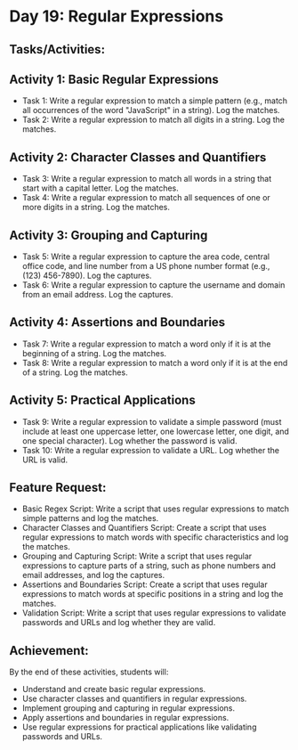 
# Day 19: Regular Expressions
## Tasks/Activities:
## Activity 1: Basic Regular Expressions

- Task 1: Write a regular expression to match a simple pattern (e.g., match all occurrences of the word "JavaScript" in a string). Log the matches.
- Task 2: Write a regular expression to match all digits in a string. Log the matches.
## Activity 2: Character Classes and Quantifiers

- Task 3: Write a regular expression to match all words in a string that start with a capital letter. Log the matches.
- Task 4: Write a regular expression to match all sequences of one or more digits in a string. Log the matches.
## Activity 3: Grouping and Capturing

- Task 5: Write a regular expression to capture the area code, central office code, and line number from a US phone number format (e.g., (123) 456-7890). Log the captures.
- Task 6: Write a regular expression to capture the username and domain from an email address. Log the captures.
## Activity 4: Assertions and Boundaries

- Task 7: Write a regular expression to match a word only if it is at the beginning of a string. Log the matches.
- Task 8: Write a regular expression to match a word only if it is at the end of a string. Log the matches.
## Activity 5: Practical Applications

- Task 9: Write a regular expression to validate a simple password (must include at least one uppercase letter, one lowercase letter, one digit, and one special character). Log whether the password is valid.
- Task 10: Write a regular expression to validate a URL. Log whether the URL is valid.
## Feature Request:
- Basic Regex Script: Write a script that uses regular expressions to match simple patterns and log the matches.
- Character Classes and Quantifiers Script: Create a script that uses regular expressions to match words with specific characteristics and log the matches.
- Grouping and Capturing Script: Write a script that uses regular expressions to capture parts of a string, such as phone numbers and email addresses, and log the captures.
- Assertions and Boundaries Script: Create a script that uses regular expressions to match words at specific positions in a string and log the matches.
- Validation Script: Write a script that uses regular expressions to validate passwords and URLs and log whether they are valid.
## Achievement:
By the end of these activities, students will:

- Understand and create basic regular expressions.
- Use character classes and quantifiers in regular expressions.
- Implement grouping and capturing in regular expressions.
- Apply assertions and boundaries in regular expressions.
- Use regular expressions for practical applications like validating passwords and URLs.
